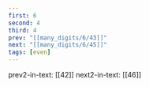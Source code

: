 ```yaml
---
first: 6
second: 4
third: 4
prev: "[[many_digits/6/43]]"
next: "[[many_digits/6/45]]"
tags: [even]
---
```

prev2-in-text: [[42]]
next2-in-text: [[46]]
